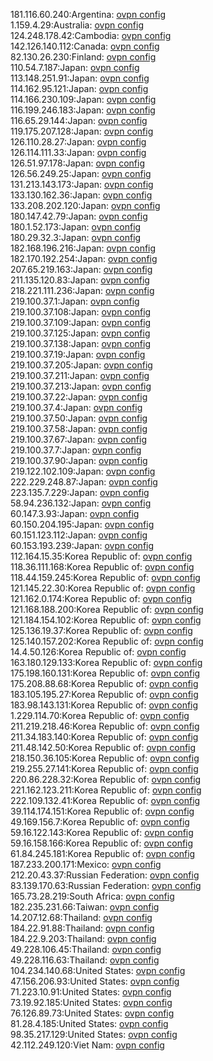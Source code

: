 181.116.60.240:Argentina: [ovpn config](vpn/181_116_60_240.ovpn)  
1.159.4.29:Australia: [ovpn config](vpn/1_159_4_29.ovpn)  
124.248.178.42:Cambodia: [ovpn config](vpn/124_248_178_42.ovpn)  
142.126.140.112:Canada: [ovpn config](vpn/142_126_140_112.ovpn)  
82.130.26.230:Finland: [ovpn config](vpn/82_130_26_230.ovpn)  
110.54.7.187:Japan: [ovpn config](vpn/110_54_7_187.ovpn)  
113.148.251.91:Japan: [ovpn config](vpn/113_148_251_91.ovpn)  
114.162.95.121:Japan: [ovpn config](vpn/114_162_95_121.ovpn)  
114.166.230.109:Japan: [ovpn config](vpn/114_166_230_109.ovpn)  
116.199.246.183:Japan: [ovpn config](vpn/116_199_246_183.ovpn)  
116.65.29.144:Japan: [ovpn config](vpn/116_65_29_144.ovpn)  
119.175.207.128:Japan: [ovpn config](vpn/119_175_207_128.ovpn)  
126.110.28.27:Japan: [ovpn config](vpn/126_110_28_27.ovpn)  
126.114.111.33:Japan: [ovpn config](vpn/126_114_111_33.ovpn)  
126.51.97.178:Japan: [ovpn config](vpn/126_51_97_178.ovpn)  
126.56.249.25:Japan: [ovpn config](vpn/126_56_249_25.ovpn)  
131.213.143.173:Japan: [ovpn config](vpn/131_213_143_173.ovpn)  
133.130.162.36:Japan: [ovpn config](vpn/133_130_162_36.ovpn)  
133.208.202.120:Japan: [ovpn config](vpn/133_208_202_120.ovpn)  
180.147.42.79:Japan: [ovpn config](vpn/180_147_42_79.ovpn)  
180.1.52.173:Japan: [ovpn config](vpn/180_1_52_173.ovpn)  
180.29.32.3:Japan: [ovpn config](vpn/180_29_32_3.ovpn)  
182.168.196.216:Japan: [ovpn config](vpn/182_168_196_216.ovpn)  
182.170.192.254:Japan: [ovpn config](vpn/182_170_192_254.ovpn)  
207.65.219.163:Japan: [ovpn config](vpn/207_65_219_163.ovpn)  
211.135.120.83:Japan: [ovpn config](vpn/211_135_120_83.ovpn)  
218.221.111.236:Japan: [ovpn config](vpn/218_221_111_236.ovpn)  
219.100.37.1:Japan: [ovpn config](vpn/219_100_37_1.ovpn)  
219.100.37.108:Japan: [ovpn config](vpn/219_100_37_108.ovpn)  
219.100.37.109:Japan: [ovpn config](vpn/219_100_37_109.ovpn)  
219.100.37.125:Japan: [ovpn config](vpn/219_100_37_125.ovpn)  
219.100.37.138:Japan: [ovpn config](vpn/219_100_37_138.ovpn)  
219.100.37.19:Japan: [ovpn config](vpn/219_100_37_19.ovpn)  
219.100.37.205:Japan: [ovpn config](vpn/219_100_37_205.ovpn)  
219.100.37.211:Japan: [ovpn config](vpn/219_100_37_211.ovpn)  
219.100.37.213:Japan: [ovpn config](vpn/219_100_37_213.ovpn)  
219.100.37.22:Japan: [ovpn config](vpn/219_100_37_22.ovpn)  
219.100.37.4:Japan: [ovpn config](vpn/219_100_37_4.ovpn)  
219.100.37.50:Japan: [ovpn config](vpn/219_100_37_50.ovpn)  
219.100.37.58:Japan: [ovpn config](vpn/219_100_37_58.ovpn)  
219.100.37.67:Japan: [ovpn config](vpn/219_100_37_67.ovpn)  
219.100.37.7:Japan: [ovpn config](vpn/219_100_37_7.ovpn)  
219.100.37.90:Japan: [ovpn config](vpn/219_100_37_90.ovpn)  
219.122.102.109:Japan: [ovpn config](vpn/219_122_102_109.ovpn)  
222.229.248.87:Japan: [ovpn config](vpn/222_229_248_87.ovpn)  
223.135.7.229:Japan: [ovpn config](vpn/223_135_7_229.ovpn)  
58.94.236.132:Japan: [ovpn config](vpn/58_94_236_132.ovpn)  
60.147.3.93:Japan: [ovpn config](vpn/60_147_3_93.ovpn)  
60.150.204.195:Japan: [ovpn config](vpn/60_150_204_195.ovpn)  
60.151.123.112:Japan: [ovpn config](vpn/60_151_123_112.ovpn)  
60.153.193.239:Japan: [ovpn config](vpn/60_153_193_239.ovpn)  
112.164.15.35:Korea Republic of: [ovpn config](vpn/112_164_15_35.ovpn)  
118.36.111.168:Korea Republic of: [ovpn config](vpn/118_36_111_168.ovpn)  
118.44.159.245:Korea Republic of: [ovpn config](vpn/118_44_159_245.ovpn)  
121.145.22.30:Korea Republic of: [ovpn config](vpn/121_145_22_30.ovpn)  
121.162.0.174:Korea Republic of: [ovpn config](vpn/121_162_0_174.ovpn)  
121.168.188.200:Korea Republic of: [ovpn config](vpn/121_168_188_200.ovpn)  
121.184.154.102:Korea Republic of: [ovpn config](vpn/121_184_154_102.ovpn)  
125.136.19.37:Korea Republic of: [ovpn config](vpn/125_136_19_37.ovpn)  
125.140.157.202:Korea Republic of: [ovpn config](vpn/125_140_157_202.ovpn)  
14.4.50.126:Korea Republic of: [ovpn config](vpn/14_4_50_126.ovpn)  
163.180.129.133:Korea Republic of: [ovpn config](vpn/163_180_129_133.ovpn)  
175.198.160.131:Korea Republic of: [ovpn config](vpn/175_198_160_131.ovpn)  
175.208.88.68:Korea Republic of: [ovpn config](vpn/175_208_88_68.ovpn)  
183.105.195.27:Korea Republic of: [ovpn config](vpn/183_105_195_27.ovpn)  
183.98.143.131:Korea Republic of: [ovpn config](vpn/183_98_143_131.ovpn)  
1.229.114.70:Korea Republic of: [ovpn config](vpn/1_229_114_70.ovpn)  
211.219.218.46:Korea Republic of: [ovpn config](vpn/211_219_218_46.ovpn)  
211.34.183.140:Korea Republic of: [ovpn config](vpn/211_34_183_140.ovpn)  
211.48.142.50:Korea Republic of: [ovpn config](vpn/211_48_142_50.ovpn)  
218.150.36.105:Korea Republic of: [ovpn config](vpn/218_150_36_105.ovpn)  
219.255.27.141:Korea Republic of: [ovpn config](vpn/219_255_27_141.ovpn)  
220.86.228.32:Korea Republic of: [ovpn config](vpn/220_86_228_32.ovpn)  
221.162.123.211:Korea Republic of: [ovpn config](vpn/221_162_123_211.ovpn)  
222.109.132.41:Korea Republic of: [ovpn config](vpn/222_109_132_41.ovpn)  
39.114.174.151:Korea Republic of: [ovpn config](vpn/39_114_174_151.ovpn)  
49.169.156.7:Korea Republic of: [ovpn config](vpn/49_169_156_7.ovpn)  
59.16.122.143:Korea Republic of: [ovpn config](vpn/59_16_122_143.ovpn)  
59.16.158.166:Korea Republic of: [ovpn config](vpn/59_16_158_166.ovpn)  
61.84.245.181:Korea Republic of: [ovpn config](vpn/61_84_245_181.ovpn)  
187.233.200.171:Mexico: [ovpn config](vpn/187_233_200_171.ovpn)  
212.20.43.37:Russian Federation: [ovpn config](vpn/212_20_43_37.ovpn)  
83.139.170.63:Russian Federation: [ovpn config](vpn/83_139_170_63.ovpn)  
165.73.28.219:South Africa: [ovpn config](vpn/165_73_28_219.ovpn)  
182.235.231.66:Taiwan: [ovpn config](vpn/182_235_231_66.ovpn)  
14.207.12.68:Thailand: [ovpn config](vpn/14_207_12_68.ovpn)  
184.22.91.88:Thailand: [ovpn config](vpn/184_22_91_88.ovpn)  
184.22.9.203:Thailand: [ovpn config](vpn/184_22_9_203.ovpn)  
49.228.106.45:Thailand: [ovpn config](vpn/49_228_106_45.ovpn)  
49.228.116.63:Thailand: [ovpn config](vpn/49_228_116_63.ovpn)  
104.234.140.68:United States: [ovpn config](vpn/104_234_140_68.ovpn)  
47.156.206.93:United States: [ovpn config](vpn/47_156_206_93.ovpn)  
71.223.10.91:United States: [ovpn config](vpn/71_223_10_91.ovpn)  
73.19.92.185:United States: [ovpn config](vpn/73_19_92_185.ovpn)  
76.126.89.73:United States: [ovpn config](vpn/76_126_89_73.ovpn)  
81.28.4.185:United States: [ovpn config](vpn/81_28_4_185.ovpn)  
98.35.217.129:United States: [ovpn config](vpn/98_35_217_129.ovpn)  
42.112.249.120:Viet Nam: [ovpn config](vpn/42_112_249_120.ovpn)  
